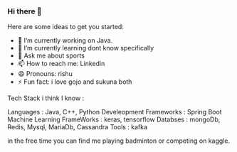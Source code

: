### Hi there 👋

<!--
**ramantayal12/ramantayal12** is a ✨ _special_ ✨ repository because its `README.md` (this file) appears on your GitHub profile.
-->
Here are some ideas to get you started:

- 🔭 I’m currently working on Java.
- 🌱 I’m currently learning dont know specifically
- 💬 Ask me about sports
- 📫 How to reach me: Linkedin
- 😄 Pronouns: rishu
- ⚡ Fun fact: i love gojo and sukuna both 

Tech Stack i think I know : 

Languages : Java, C++, Python
Develeopment Frameworks : Spring Boot
Machine Learning FrameWorks : keras, tensorflow
Databses : mongoDb, Redis, Mysql, MariaDb, Cassandra
Tools : kafka

in the free time you can find me playing badminton or competing on kaggle.

